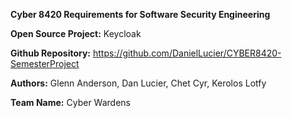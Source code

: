 **Cyber 8420 Requirements for Software Security Engineering**

**Open Source Project:** Keycloak

**Github Repository:**
<https://github.com/DanielLucier/CYBER8420-SemesterProject>

**Authors:** Glenn Anderson, Dan Lucier, Chet Cyr, Kerolos Lotfy

**Team Name:** Cyber Wardens
